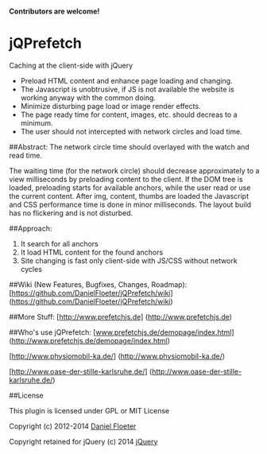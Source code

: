 #### Contributors are welcome! 

# jQPrefetch
Caching at the client-side with jQuery

* Preload HTML content and enhance page loading and changing.
* The Javascript is unobtrusive, if JS is not available the website is working anyway with the common doing.
* Minimize disturbing page load or image render effects.
* The page ready time for content, images, etc. should decreas to a minimum.
* The user should not intercepted with network circles and load time.

##Abstract: 
The network circle time should overlayed with the watch and read time.

The waiting time (for the network circle) should decrease approximately to a view milliseconds by preloading content to the client.
If the DOM tree is loaded, preloading starts for available anchors, while the user read or use the current content.
After img, content, thumbs are loaded the Javascript and CSS performance time is done in minor milliseconds.
The layout build has no flickering and is not disturbed.

##Approach:
1. It search for all anchors
2. It load HTML content for the found anchors
3. Site changing is fast only client-side with JS/CSS without network cycles



##Wiki (New Features, Bugfixes, Changes, Roadmap): 
[https://github.com/DanielFloeter/jQPrefetch/wiki] (https://github.com/DanielFloeter/jQPrefetch/wiki)

##More Stuff: 
[http://www.prefetchjs.de] (http://www.prefetchjs.de)

##Who's use jQPrefetch:
[www.prefetchjs.de/demopage/index.html] (http://www.prefetchjs.de/demopage/index.html)

[http://www.physiomobil-ka.de/] (http://www.physiomobil-ka.de/)

[http://www.oase-der-stille-karlsruhe.de/] (http://www.oase-der-stille-karlsruhe.de/)

##License

This plugin is licensed under GPL or MIT License

Copyright (c) 2012-2014 [Daniel Floeter](http://kometschuh.de)

Copyright retained for jQuery (c) 2014 [jQuery](http://jquery.com)
